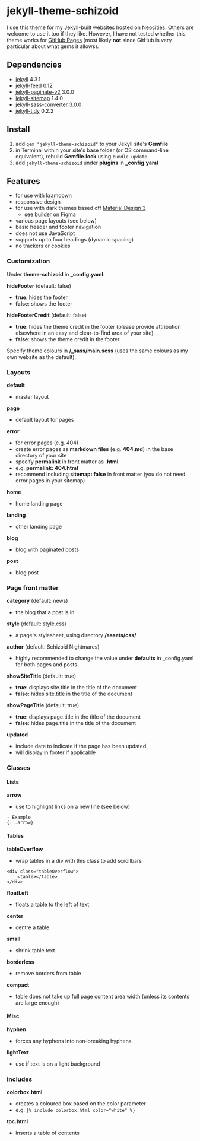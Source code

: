 # jekyll-theme-schizoid

I use this theme for my [Jekyll](https://neocities.org/)-built websites hosted on [Neocities](https://neocities.org/). Others are welcome to use it too if they like. However, I have not tested whether this theme works for [GitHub Pages](https://pages.github.com/) (most likely **not** since GitHub is very particular about what gems it allows).

## Dependencies
- [jekyll](https://github.com/jekyll/jekyll) 4.3.1
- [jekyll-feed](https://github.com/jekyll/jekyll-feed) 0.12
- [jekyll-paginate-v2](https://github.com/sverrirs/jekyll-paginate-v2) 3.0.0
- [jekyll-sitemap](https://github.com/jekyll/jekyll-sitemap) 1.4.0
- [jekyll-sass-converter](https://github.com/jekyll/jekyll-sass-converter) 3.0.0
- [jekyll-tidy](https://github.com/apsislabs/jekyll-tidy) 0.2.2

## Install
1. add ```gem "jekyll-theme-schizoid"``` to your Jekyll site's **Gemfile**
1. in Terminal within your site's base folder (or OS command-line equivalent), rebuild **Gemfile.lock** using ```bundle update```
1. add ```jekyll-theme-schizoid``` under **plugins** in **_config.yaml**

## Features
- for use with [kramdown](https://github.com/gettalong/kramdown)
- responsive design
- for use with dark themes based off [Material Design 3](https://m3.material.io/)
    - see [builder on Figma](https://www.figma.com/community/plugin/1034969338659738588/Material-Theme-Builder)
- various page layouts (see below)
- basic header and footer navigation
- does not use JavaScript
- supports up to four headings (dynamic spacing)
- no trackers or cookies

### Customization
Under **theme-schizoid** in **_config.yaml**:

**hideFooter** (default: false)
- **true**: hides the footer
- **false**: shows the footer

**hideFooterCredit** (default: false)
- **true**: hides the theme credit in the footer (please provide attribution elsewhere in an easy and clear-to-find area of your site)
- **false**: shows the theme credit in the footer

Specify theme colours in **/_sass/main.scss** (uses the same colours as my own website as the default).

### Layouts
**default**
- master layout

**page**
- default layout for pages

**error**
- for error pages (e.g. 404)
- create error pages as **markdown files** (e.g. **404.md**) in the base directory of your site
- specify **permalink** in front matter as **.html**
- e.g. **permalink: 404.html**
- recommend including **sitemap: false** in front matter (you do not need error pages in your sitemap)

**home**
- home landing page

**landing**
- other landing page

**blog**
- blog with paginated posts

**post**
- blog post

### Page front matter
**category** (default: news)
- the blog that a post is in

**style** (default: style.css)
- a page's stylesheet, using directory **/assets/css/**

**author** (default: Schizoid Nightmares)
- highly recommended to change the value under **defaults** in _config.yaml for both pages and posts

**showSiteTitle** (default: true)
- **true**: displays site.title in the title of the document
- **false**: hides site.title in the title of the document

**showPageTitle** (default: true)
- **true**: displays page.title in the title of the document
- **false**: hides page.title in the title of the document

**updated**
- include date to indicate if the page has been updated
- will display in footer if applicable

### Classes
#### Lists
**arrow**
- use to highlight links on a new line (see below)

```
- Example
{: .arrow}
```

#### Tables
**tableOverflow**
- wrap tables in a div with this class to add scrollbars

```
<div class="tableOverflow">
    <table></table>
</div>
```

**floatLeft**
- floats a table to the left of text

**center**
- centre a table

**small**
- shrink table text

**borderless**
- remove borders from table

**compact**
- table does not take up full page content area width (unless its contents are large enough)

#### Misc
**hyphen**
- forces any hyphens into non-breaking hyphens

**lightText**
- use if text is on a light background

### Includes
**colorbox.html**
- creates a coloured box based on the color parameter
- e.g. ```{% include colorbox.html color="white" %}```

**toc.html**
- inserts a table of contents

